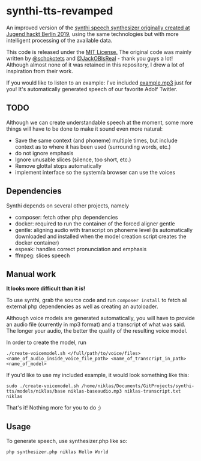 # synthi-tts-revamped

An improved version of the [synthi speech synthesizer originally created at Jugend hackt Berlin 2019](https://github.com/Jugendhackt/synthi-tts), using the same technologies but with more intelligent processing of the available data.
 
This code is released under the [MIT License.](LICENSE) The original code was mainly written by [@schokotets](https://github.com/schokotets) and [@JackOBIsReal](https://github.com/JackOBIsReal) - thank you guys a lot! Although almost none of it was retained in this repository, I drew a lot of inspiration from their work.

If you would like to listen to an example: I've included [example.mp3](example.mp3) just for you! It's automatically generated speech of our favorite Adolf Twitler.

## TODO

Although we can create understandable speech at the moment, some more things will have to be done to make it sound even more natural:

* Save the same context (and phoneme) multiple times, but include context as to where it has been used (surrounding words, etc.)
* do not ignore emphasis
* Ignore unusable slices (silence, too short, etc.)
* Remove glottal stops automatically
* implement interface so the system/a browser can use the voices

## Dependencies

Synthi depends on several other projects, namely

* composer: fetch other php dependencies
* docker: required to run the container of the forced aligner gentle
* gentle: aligning audio with transcript on phoneme level (is automatically downloaded and installed when the model creation script creates the docker container)
* espeak: handles correct pronunciation and emphasis
* ffmpeg: slices speech

## Manual work

**It looks more difficult than it is!**

To use synthi, grab the source code and run ```composer install``` to fetch all external php dependencies as well as creating an autoloader.

Although voice models are generated automatically, you will have to provide an audio file (currently in mp3 format) and a transcript of what was said. The longer your audio, the better the quality of the resulting voice model.

In order to create the model, run 

```./create-voicemodel.sh </full/path/to/voice/files> <name_of_audio_inside_voice_file_path> <name_of_transcript_in_path> <name_of_model>```

If you'd like to use my included example, it would look something like this: 

```sudo ./create-voicemodel.sh /home/niklas/Documents/GitProjects/synthi-tts/models/niklas/base niklas-baseaudio.mp3 niklas-transcript.txt niklas```

That's it! Nothing more for you to do ;)

## Usage

To generate speech, use synthesizer.php like so:

```php synthesizer.php niklas Hello World```
